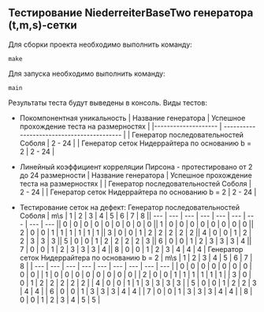 ## Тестирование NiederreiterBaseTwo генератора (t,m,s)-сетки

Для сборки проекта необходимо выполнить команду:

    make
    
Для запуска необходимо выполнить команду:

    main

Результаты теста будут выведены в консоль. Виды тестов:
* Покомпонентная уникальность 
| Название генератора | Успешное прохождение теста на размерностях |
|-------------------- | ------------------------------------------ |
| Генератор последовательностей Соболя | 2 - 24 |
| Генератор сеток Нидеррайтера по основанию b = 2 | 2 - 24 |

* Линейный коэффициент корреляции Пирсона - протестировано от 2 до 24 размерности
| Название генератора | Успешное прохождение теста на размерностях |
| Генератор последовательностей Соболя | 2 - 24 |
| Генератор сеток Нидеррайтера по основанию b = 2 | 2 - 24 |

* Тестирование сеток на дефект:
Генератор последовательностей Соболя
| m\s | 1 | 2 | 3 | 4 | 5 | 6 | 7 | 8 || --- | --- | --- | --- | --- | --- | --- | --- | --- ||  0  | 0 | 0 | 0 | 0 | 0 | 0 | 0 | 0 ||  1  | 0 | 0 | 0 | 0 | 0 | 0 | 0 | 0 ||  2  | 0 | 0 | 1 | 1 | 1 | 1 | 1 | 1 ||  3  | 0 | 0 | 1 | 2 | 2 | 2 | 2 | 2 ||  4  | 0 | 0 | 1 | 2 | 2 | 3 | 3 | 3 ||  5  | 0 | 0 | 1 | 2 | 2 | 2 | 2 | 3 ||  6  | 0 | 0 | 1 | 2 | 3 | 3 | 3 | 4 ||  7  | 0 | 0 | 1 | 2 | 3 | 3 | 3 | 4 ||  8  | 0 | 0 | 1 | 2 | 3 | 4 | 4 | 4 |
Генератор сеток Нидеррайтера по основанию b = 2
| m\s | 1 | 2 | 3 | 4 | 5 | 6 | 7 | 8 |
| --- | --- | --- | --- | --- | --- | --- | --- | --- |
|  0  | 0 | 0 | 0 | 0 | 0 | 0 | 0 | 0 |
|  1  | 0 | 0 | 0 | 0 | 0 | 0 | 0 | 0 |
|  2  | 0 | 0 | 1 | 1 | 1 | 1 | 1 | 1 |
|  3  | 0 | 0 | 1 | 2 | 2 | 2 | 2 | 2 |
|  4  | 0 | 0 | 1 | 1 | 3 | 3 | 3 | 3 |
|  5  | 0 | 0 | 1 | 2 | 2 | 3 | 4 | 4 |
|  6  | 0 | 0 | 1 | 3 | 3 | 3 | 4 | 4 |
|  7  | 0 | 0 | 1 | 3 | 3 | 3 | 4 | 4 |
|  8  | 0 | 0 | 1 | 2 | 3 | 4 | 5 | 5 |
